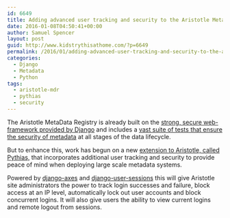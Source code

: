 ```yaml
---
id: 6649
title: Adding advanced user tracking and security to the Aristotle Metadata Registry ecosystem
date: 2016-01-08T04:50:41+00:00
author: Samuel Spencer
layout: post
guid: http://www.kidstrythisathome.com/?p=6649
permalink: /2016/01/adding-advanced-user-tracking-and-security-to-the-aristotle-mdr-ecosystem/
categories:
  - Django
  - Metadata
  - Python
tags:
  - aristotle-mdr
  - pythias
  - security
---
```

The Aristotle MetaData Registry is already built on the [strong, secure web-framework provided by Django](https://docs.djangoproject.com/en/1.8/topics/security/) and includes a [vast suite of tests that ensure the security of metadata](travis-ci.org/aristotle-mdr/aristotle-metadata-registry/) at all stages of the data lifecycle.

But to enhance this, work has begun on a new [extension to Aristotle, called Pythias,](https://github.com/aristotle-mdr/pythias-user-management) that incorporates additional user tracking and security to provide peace of mind when deploying large scale metadata systems.

Powered by [django-axes](https://github.com/django-pci/django-axes) and [django-user-sessions](https://github.com/Bouke/django-user-sessions) this will give Aristotle site administrators the power to track login successes and failure, block access at an IP level, automatically lock out user accounts and block concurrent logins. It will also give users the ability to view current logins and remote logout from sessions.